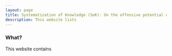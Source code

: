 ```yaml
---
layout: page
title: Systematization of Knowledge (SoK): On the offensive potential of AI
description: This website lists 
---
```




### What?

This website contains 

